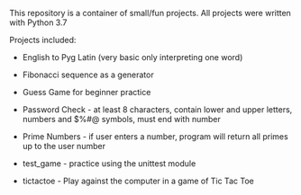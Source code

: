 This repository is a container of small/fun projects. All projects were written with Python 3.7

Projects included:

- English to Pyg Latin (very basic only interpreting one word)

- Fibonacci sequence as a generator

- Guess Game for beginner practice

- Password Check - at least 8 characters, contain lower and upper letters, numbers and $%#@ symbols, must end with number

- Prime Numbers - if user enters a number, program will return all primes up to the user number

- test_game - practice using the unittest module

- tictactoe - Play against the computer in a game of Tic Tac Toe

